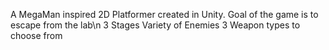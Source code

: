 A MegaMan inspired 2D Platformer created in Unity.
Goal of the game is to escape from the lab\n
3 Stages
Variety of Enemies
3 Weapon types to choose from
